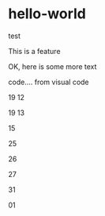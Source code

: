 # hello-world
test

This is a feature					

OK, here is some more text


code.... from visual code 

19 12

19 13

15

25

26

27

31

01